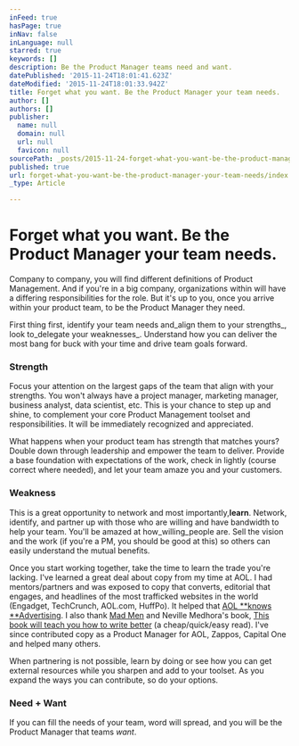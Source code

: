 ```yaml
---
inFeed: true
hasPage: true
inNav: false
inLanguage: null
starred: true
keywords: []
description: Be the Product Manager teams need and want.
datePublished: '2015-11-24T18:01:41.623Z'
dateModified: '2015-11-24T18:01:33.942Z'
title: Forget what you want. Be the Product Manager your team needs.
author: []
authors: []
publisher:
  name: null
  domain: null
  url: null
  favicon: null
sourcePath: _posts/2015-11-24-forget-what-you-want-be-the-product-manager-your-team-needs.md
published: true
url: forget-what-you-want-be-the-product-manager-your-team-needs/index.html
_type: Article

---
```

# Forget what you want. Be the Product Manager your team needs.

Company to company, you will find different definitions of Product Management. And if you're in a big company, organizations within will have a differing responsibilities for the role. But it's up to you, once you arrive within your product team, to be the Product Manager they need.

First thing first, identify your team needs and_align them to your strengths_, look to_delegate your weaknesses_. Understand how you can deliver the most bang for buck with your time and drive team goals forward.

### Strength

Focus your attention on the largest gaps of the team that align with your strengths. You won't always have a project manager, marketing manager, business analyst, data scientist, etc. This is your chance to step up and shine, to complement your core Product Management toolset and responsibilities. It will be immediately recognized and appreciated.

What happens when your product team has strength that matches yours? Double down through leadership and empower the team to deliver. Provide a base foundation with expectations of the work, check in lightly (course correct where needed), and let your team amaze you and your customers.

### Weakness

This is a great opportunity to network and most importantly,**learn**. Network, identify, and partner up with those who are willing and have bandwidth to help your team. You'll be amazed at how_willing_people are. Sell the vision and the work (if you're a PM, you should be good at this) so others can easily understand the mutual benefits.

Once you start working together, take the time to learn the trade you're lacking. I've learned a great deal about copy from my time at AOL. I had mentors/partners and was exposed to copy that converts, editorial that engages, and headlines of the most trafficked websites in the world (Engadget, TechCrunch, AOL.com, HuffPo). It helped that [AOL **knows **Advertising][0]. I also thank [Mad Men][1] and Neville Medhora's book, [This book will teach you how to write better][2] (a cheap/quick/easy read). I've since contributed copy as a Product Manager for AOL, Zappos, Capital One and helped many others.

When partnering is not possible, learn by doing or see how you can get external resources while you sharpen and add to your toolset. As you expand the ways you can contribute, so do your options.

### Need + Want

If you can fill the needs of your team, word will spread, and you will be the Product Manager that teams _want_.

[0]: http://advertising.aol.com/
[1]: http://www.imdb.com/title/tt0804503/
[2]: http://www.amazon.com/gp/product/B00F209U6S/ref=as_li_tl?ie=UTF8&camp=1789&creative=9325&creativeASIN=B00F209U6S&linkCode=as2&tag=onwup-20&linkId=SB5WVM4DRVOOG7UD